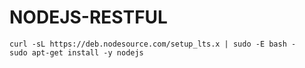 # NODEJS-RESTFUL

```
curl -sL https://deb.nodesource.com/setup_lts.x | sudo -E bash -
sudo apt-get install -y nodejs
```
